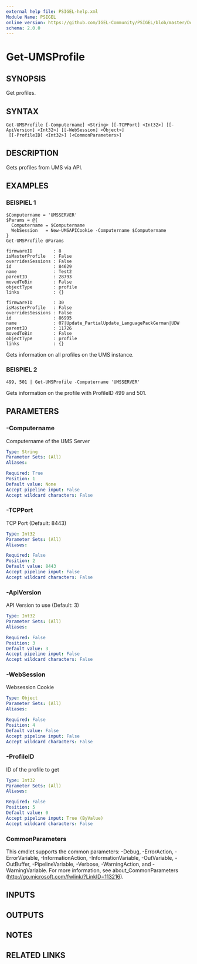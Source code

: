 ```yaml
---
external help file: PSIGEL-help.xml
Module Name: PSIGEL
online version: https://github.com/IGEL-Community/PSIGEL/blob/master/Docs/Get-UMSProfile.md
schema: 2.0.0
---
```


# Get-UMSProfile

## SYNOPSIS
Get profiles.

## SYNTAX

```
Get-UMSProfile [-Computername] <String> [[-TCPPort] <Int32>] [[-ApiVersion] <Int32>] [[-WebSession] <Object>]
 [[-ProfileID] <Int32>] [<CommonParameters>]
```

## DESCRIPTION
Gets profiles from UMS via API.

## EXAMPLES

### BEISPIEL 1
```
$Computername = 'UMSSERVER'
$Params = @{
  Computername = $Computername
  WebSession   = New-UMSAPICookie -Computername $Computername
}
Get-UMSProfile @Params
```

```
firmwareID        : 8
isMasterProfile   : False
overridesSessions : False
id                : 84629
name              : Test2
parentID          : 28793
movedToBin        : False
objectType        : profile
links             : {}

firmwareID        : 30
isMasterProfile   : False
overridesSessions : False
id                : 86995
name              : 07|Update_PartialUpdate_LanguagePackGerman|UDW
parentID          : 11726
movedToBin        : False
objectType        : profile
links             : {}
```

Gets information on all profiles on the UMS instance.

### BEISPIEL 2
```
499, 501 | Get-UMSProfile -Computername 'UMSSERVER'
```

Gets information on the profile with ProfileID 499 and 501.

## PARAMETERS

### -Computername
Computername of the UMS Server

```yaml
Type: String
Parameter Sets: (All)
Aliases:

Required: True
Position: 1
Default value: None
Accept pipeline input: False
Accept wildcard characters: False
```

### -TCPPort
TCP Port (Default: 8443)

```yaml
Type: Int32
Parameter Sets: (All)
Aliases:

Required: False
Position: 2
Default value: 8443
Accept pipeline input: False
Accept wildcard characters: False
```

### -ApiVersion
API Version to use (Default: 3)

```yaml
Type: Int32
Parameter Sets: (All)
Aliases:

Required: False
Position: 3
Default value: 3
Accept pipeline input: False
Accept wildcard characters: False
```

### -WebSession
Websession Cookie

```yaml
Type: Object
Parameter Sets: (All)
Aliases:

Required: False
Position: 4
Default value: False
Accept pipeline input: False
Accept wildcard characters: False
```

### -ProfileID
ID of the profile to get

```yaml
Type: Int32
Parameter Sets: (All)
Aliases:

Required: False
Position: 5
Default value: 0
Accept pipeline input: True (ByValue)
Accept wildcard characters: False
```

### CommonParameters
This cmdlet supports the common parameters: -Debug, -ErrorAction, -ErrorVariable, -InformationAction, -InformationVariable, -OutVariable, -OutBuffer, -PipelineVariable, -Verbose, -WarningAction, and -WarningVariable. For more information, see about_CommonParameters (http://go.microsoft.com/fwlink/?LinkID=113216).

## INPUTS

## OUTPUTS

## NOTES

## RELATED LINKS
